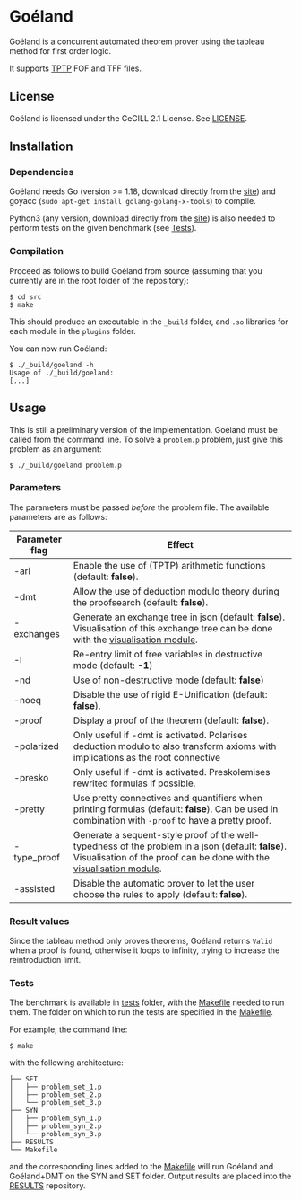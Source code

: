 # Goéland

Goéland is a concurrent automated theorem prover using the tableau method for first order logic.

It supports [TPTP](http://tptp.org/) FOF and TFF files.

## License

Goéland is licensed under the CeCILL 2.1 License. See [LICENSE](LICENSE).

## Installation

### Dependencies

Goéland needs Go (version >= 1.18, download directly from the [site](https://go.dev/)) and goyacc (`sudo apt-get install golang-golang-x-tools`) to compile.

Python3 (any version, download directly from the [site](https://www.python.org/downloads/)) is also needed to perform tests on the given benchmark (see  [Tests](#tests)).

### Compilation

Proceed as follows to build Goéland from source (assuming that you currently are in the root folder of the repository):
```console
$ cd src
$ make
```
This should produce an executable in the `_build` folder, and `.so` libraries for each module in the `plugins` folder.

You can now run Goéland:
```console
$ ./_build/goeland -h
Usage of ./_build/goeland:
[...]
```

## Usage

This is still a preliminary version of the implementation. Goéland must be called from the command line. To solve a `problem.p` problem, just give this problem as an argument:
```console
$ ./_build/goeland problem.p
```

### Parameters

The parameters must be passed *before* the problem file. The available parameters are as follows:

| Parameter flag | Effect |
|--------------------------|-----------|
| -ari | Enable the use of (TPTP) arithmetic functions (default: **false**). |
| -dmt | Allow the use of deduction modulo theory during the proofsearch (default: **false**). |
| -exchanges | Generate an exchange tree in json (default: **false**). Visualisation of this exchange tree can be done with the [visualisation module](visualization/). |
| -l | Re-entry limit of free variables in destructive mode (default: **-1**) |
| -nd | Use of non-destructive mode (default: **false**) |
| -noeq | Disable the use of rigid E-Unification (default: **false**). |
| -proof | Display a proof of the theorem (default: **false**). |
| -polarized | Only useful if -dmt is activated. Polarises deduction modulo to also transform axioms with implications as the root connective |
| -presko | Only useful if -dmt is activated. Preskolemises rewrited formulas if possible. |
| -pretty | Use pretty connectives and quantifiers when printing formulas (default: **false**). Can be used in combination with `-proof` to have a pretty proof. | 
| -type_proof | Generate a sequent-style proof of the well-typedness of the problem in a json (default: **false**). Visualisation of the proof can be done with the [visualisation module](visualization/). |
| -assisted | Disable the automatic prover to let the user choose the rules to apply (default: **false**). |

### Result values

Since the tableau method only proves theorems, Goéland returns `Valid` when a proof is found, otherwise it loops to infinity, trying to increase the reintroduction limit.

### Tests <a id="tests"></a>

The benchmark is available in [tests](tests/) folder, with the [Makefile](tests/Makefile) needed to run them. The folder on which to run the tests are specified in the [Makefile](tests/Makefile).

For example, the command line:
```console
$ make
```
with the following architecture: 
```console
├── SET
│   ├── problem_set_1.p
│   ├── problem_set_2.p
│   └── problem_set_3.p
├── SYN
│   ├── problem_syn_1.p
│   ├── problem_syn_2.p
│   └── problem_syn_3.p
├── RESULTS
└── Makefile
```
and the corresponding lines added to the [Makefile](tests/Makefile) will run Goéland and Goéland+DMT on the SYN and SET folder. Output results are placed into the [RESULTS](tests/RESULTS/) repository. 
